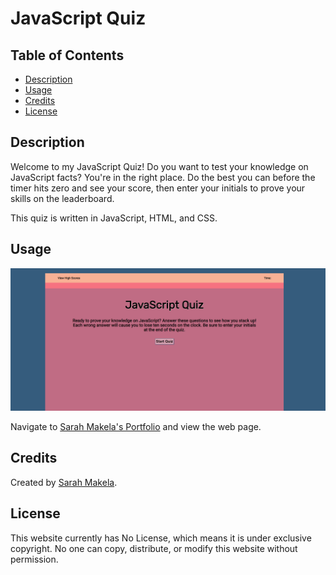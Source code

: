 # JavaScript Quiz

## Table of Contents

* [Description](#description)
* [Usage](#usage)
* [Credits](#credits)
* [License](#license)

## Description

Welcome to my JavaScript Quiz! Do you want to test your knowledge on JavaScript facts? You're in the right place. Do the best you can before the timer hits zero and see your score, then enter your initials to prove your skills on the leaderboard. 

This quiz is written in JavaScript, HTML, and CSS.

## Usage

![Sarah Makela's Portfolio](./assets/images/javascript-quiz.png)

Navigate to [Sarah Makela's Portfolio](https://smakela13.github.io/javascript-quiz/index.html) and view the web page.

## Credits

Created by [Sarah Makela](https://github.com/smakela13).

## License

This website currently has No License, which means it is under exclusive copyright. No one can copy, distribute, or modify this website without permission.
